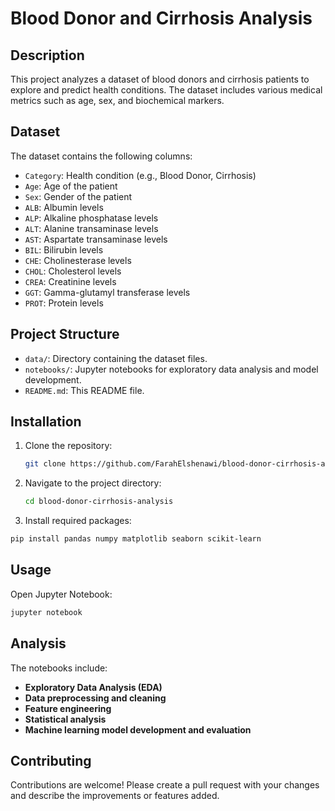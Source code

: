 # Blood Donor and Cirrhosis Analysis

## Description
This project analyzes a dataset of blood donors and cirrhosis patients to explore and predict health conditions. The dataset includes various medical metrics such as age, sex, and biochemical markers.

## Dataset
The dataset contains the following columns:
- `Category`: Health condition (e.g., Blood Donor, Cirrhosis)
- `Age`: Age of the patient
- `Sex`: Gender of the patient
- `ALB`: Albumin levels
- `ALP`: Alkaline phosphatase levels
- `ALT`: Alanine transaminase levels
- `AST`: Aspartate transaminase levels
- `BIL`: Bilirubin levels
- `CHE`: Cholinesterase levels
- `CHOL`: Cholesterol levels
- `CREA`: Creatinine levels
- `GGT`: Gamma-glutamyl transferase levels
- `PROT`: Protein levels

## Project Structure
- `data/`: Directory containing the dataset files.
- `notebooks/`: Jupyter notebooks for exploratory data analysis and model development.
- `README.md`: This README file.

## Installation
1. Clone the repository:
   ```bash
   git clone https://github.com/FarahElshenawi/blood-donor-cirrhosis-analysis.git
   ```
2. Navigate to the project directory:
   ```bash
   cd blood-donor-cirrhosis-analysis
   ```
3. Install required packages:
```bash
pip install pandas numpy matplotlib seaborn scikit-learn 
```
## Usage
Open Jupyter Notebook:
```bash
jupyter notebook
```

## Analysis
The notebooks include:
- **Exploratory Data Analysis (EDA)**
- **Data preprocessing and cleaning**
- **Feature engineering**
- **Statistical analysis**
- **Machine learning model development and evaluation**

## Contributing
Contributions are welcome! Please create a pull request with your changes and describe the improvements or features added.

